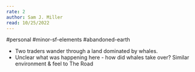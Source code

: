 ```yaml
---
rate: 2
author: Sam J. Miller
read: 10/25/2022
---
```



#personal #minor-sf-elements #abandoned-earth  

- Two traders wander through a land dominated by whales.
- Unclear what was happening here - how did whales take over? Similar environment & feel to The Road